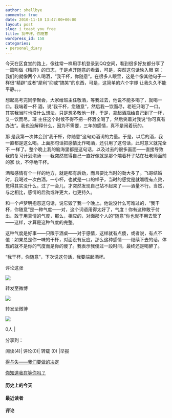 ```yaml
---
author: shellbye
comments: true
date: 2010-11-10 13:47:00+00:00
layout: post
slug: i_toast_you_free
title: 我干杯，你随意
wordpress_id: 158
categories:
- personal_diary
---
```


今天在区食堂的路上，像往常一样用手机登录到QQ空间，看到很多好友都分享了一篇叫做《精辟》的日志，于是点开随意的看着，可是，突然这句话映入眼 帘：我们的就像两个人喝酒，“我干杯，你随意”。在很多人眼里，这是个像其他句子一样很“精辟”或者“犀利”抑或“搞笑”的东西，可是，这简单的六个字却 让我久久不能平静。。。

  


想起高考完同学聚会，大家给班主任敬酒，等我过去，他说不能多喝了，就喝一口。我端着一杯 酒，说“我干杯，您随意”，然后我一饮而尽，老班只喝了一口。其实我当时也没什么想法，只是想多敬他一杯，于是，拿起酒瓶给自己到了一杯，又一饮而尽。班 主任这个时候不得不把一杯酒全喝了，然后笑着对我说“你可真有办法”。我也没解释什么，因为不需要，三年的感情，真不是闹着玩的。 

  


那 是我第一次体会到“我干杯，你随意”这句劝酒词的力量。于是，以后的酒，我一直都是这么喝。上面那句话把感情比作喝酒，还引用了这句话，此时意义就完全不 一样了。整个晚上我的脑海里都是这句话，以及过去的很多画面——直接导致我的复习计划泡汤——我突然觉得自己一直好像就是那个端着杯子站在杜老师面前的家 伙，不停地干杯。 

  


酒和感情有个一样的地方，就是都有后劲，而且要比当时的劲大多了。飞哥结婚时，我喝过一次白酒，一小杯，也就是一口的样子，当时的感觉是就喉咙有点烫，觉得其实没什么。过了一会儿，才突然发现自己站不起来了——酒量不行。当然，与之相比，感情的后劲或许更大，也更持久。 

  


和一个卢梦明抱怨这句话，说它毁了我一个晚上。他说没什么可难过的，“我干杯，你随意”是一种气度——对，这个词语用得太好了，气度！你有这种敢于付出、敢于用真情的气度，那么，相应的，对面那个人的“随意”你也就不用去管了——这样，才算是这种气度的完整。 

  


这种气度是好事——只限于酒桌——对于感情，这样就有点傻，或者说，有点不值：如果总是你一味的干杯，对面没有反应，那么这种感情——继续下去的话，体现的就不是你的气度而是你的傻了。我表示我傻过一段时间，最终还是喝醉了。 

  
“我干杯，你随意”，下次说这句话，我要端起酒杯。          



































评论这张









![](http://b.bst.126.net/newpage/images/microblog.png?1)

转发至微博
















![](http://b.bst.126.net/newpage/images/microblog.png?1)

转发至微博













![](http://b.bst.126.net/style/common/tuijian.png)

0人 | 
	        
分享到： 






阅读(4)|
评论(0)|
转载 (0)
|举报



























[得与失——我们要做的决定](http://bai444854713.blog.163.com/blog/static/16331218220101059250700/)





[你知道我在等你吗？](http://bai444854713.blog.163.com/blog/static/1633121822010101211490352/)










#### 历史上的今天













#### 最近读者
















#### 评论



















